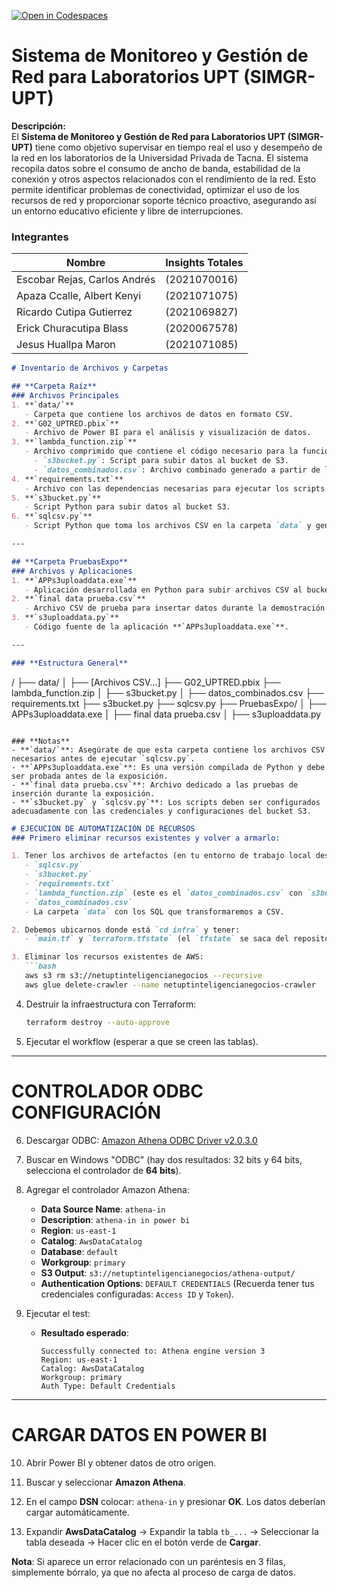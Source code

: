 [![Open in Codespaces](https://classroom.github.com/assets/launch-codespace-2972f46106e565e64193e422d61a12cf1da4916b45550586e14ef0a7c637dd04.svg)](https://classroom.github.com/open-in-codespaces?assignment_repo_id=17040174)


# Sistema de Monitoreo y Gestión de Red para Laboratorios UPT (SIMGR-UPT)

**Descripción:**  
El **Sistema de Monitoreo y Gestión de Red para Laboratorios UPT (SIMGR-UPT)** tiene como objetivo supervisar en tiempo real el uso y desempeño de la red en los laboratorios de la Universidad Privada de Tacna. El sistema recopila datos sobre el consumo de ancho de banda, estabilidad de la conexión y otros aspectos relacionados con el rendimiento de la red. Esto permite identificar problemas de conectividad, optimizar el uso de los recursos de red y proporcionar soporte técnico proactivo, asegurando así un entorno educativo eficiente y libre de interrupciones.

### Integrantes

| Nombre                             | Insights Totales |
|------------------------------------|-------------------|
| Escobar Rejas, Carlos Andrés  | (2021070016) |
| Apaza Ccalle, Albert Kenyi   | (2021071075) |
| Ricardo Cutipa Gutierrez     | (2021069827) |
| Erick Churacutipa Blass     | (2020067578) |
| Jesus Huallpa Maron          | (2021071085) |




```markdown
# Inventario de Archivos y Carpetas

## **Carpeta Raíz**
### Archivos Principales
1. **`data/`**  
   - Carpeta que contiene los archivos de datos en formato CSV.
2. **`G02_UPTRED.pbix`**  
   - Archivo de Power BI para el análisis y visualización de datos.
3. **`lambda_function.zip`**  
   - Archivo comprimido que contiene el código necesario para la función Lambda.
     - `s3bucket.py`: Script para subir datos al bucket de S3.
     - `datos_combinados.csv`: Archivo combinado generado a partir de los datos en `data`.
4. **`requirements.txt`**  
   - Archivo con las dependencias necesarias para ejecutar los scripts relacionados.
5. **`s3bucket.py`**  
   - Script Python para subir datos al bucket S3.
6. **`sqlcsv.py`**  
   - Script Python que toma los archivos CSV en la carpeta `data` y genera el archivo `datos_combinados.csv`.

---

## **Carpeta PruebasExpo**
### Archivos y Aplicaciones
1. **`APPs3uploaddata.exe`**  
   - Aplicación desarrollada en Python para subir archivos CSV al bucket S3.
2. **`final data prueba.csv`**  
   - Archivo CSV de prueba para insertar datos durante la demostración.
3. **`s3uploaddata.py`**  
   - Código fuente de la aplicación **`APPs3uploaddata.exe`**.

---

### **Estructura General**

```
/
├── data/
│   ├── [Archivos CSV...]
├── G02_UPTRED.pbix
├── lambda_function.zip
│   ├── s3bucket.py
│   ├── datos_combinados.csv
├── requirements.txt
├── s3bucket.py
├── sqlcsv.py
├── PruebasExpo/
│   ├── APPs3uploaddata.exe
│   ├── final data prueba.csv
│   ├── s3uploaddata.py
```

### **Notas**
- **`data/`**: Asegúrate de que esta carpeta contiene los archivos CSV necesarios antes de ejecutar `sqlcsv.py`.
- **`APPs3uploaddata.exe`**: Es una versión compilada de Python y debe ser probada antes de la exposición.
- **`final data prueba.csv`**: Archivo dedicado a las pruebas de inserción durante la exposición.
- **`s3bucket.py` y `sqlcsv.py`**: Los scripts deben ser configurados adecuadamente con las credenciales y configuraciones del bucket S3.
```


```markdown
# EJECUCIÓN DE AUTOMATIZACIÓN DE RECURSOS
### Primero eliminar recursos existentes y volver a armarlo:

1. Tener los archivos de artefactos (en tu entorno de trabajo local descargando el repositorio):
   - `sqlcsv.py`
   - `s3bucket.py`
   - `requirements.txt`
   - `lambda_function.zip` (este es el `datos_combinados.csv` con `s3bucket.py` generado)
   - `datos_combinados.csv`
   - La carpeta `data` con los SQL que transformaremos a CSV.

2. Debemos ubicarnos donde está `cd infra` y tener:
   - `main.tf` y `terraform.tfstate` (el `tfstate` se saca del repositorio. En tal caso, si da error, borrar manualmente desde la consola).

3. Eliminar los recursos existentes de AWS:
   ```bash
   aws s3 rm s3://netuptinteligencianegocios --recursive
   aws glue delete-crawler --name netuptinteligencianegocios-crawler
   ```

4. Destruir la infraestructura con Terraform:
   ```bash
   terraform destroy --auto-approve
   ```

5. Ejecutar el workflow (esperar a que se creen las tablas).

---

# CONTROLADOR ODBC CONFIGURACIÓN

6. Descargar ODBC: [Amazon Athena ODBC Driver v2.0.3.0](https://downloads.athena.us-east-1.amazonaws.com/drivers/ODBC/v2.0.3.0/Windows/AmazonAthenaODBC-2.0.3.0.msi)

7. Buscar en Windows "ODBC" (hay dos resultados: 32 bits y 64 bits, selecciona el controlador de **64 bits**).

8. Agregar el controlador Amazon Athena:
   - **Data Source Name**: `athena-in`
   - **Description**: `athena-in in power bi`
   - **Region**: `us-east-1`
   - **Catalog**: `AwsDataCatalog`
   - **Database**: `default`
   - **Workgroup**: `primary`
   - **S3 Output**: `s3://netuptinteligencianegocios/athena-output/`
   - **Authentication Options**: `DEFAULT CREDENTIALS` (Recuerda tener tus credenciales configuradas: `Access ID` y `Token`).

9. Ejecutar el test:
   - **Resultado esperado**:
     ```
     Successfully connected to: Athena engine version 3
     Region: us-east-1
     Catalog: AwsDataCatalog
     Workgroup: primary
     Auth Type: Default Credentials
     ```

---

# CARGAR DATOS EN POWER BI

10. Abrir Power BI y obtener datos de otro origen.

11. Buscar y seleccionar **Amazon Athena**.

12. En el campo **DSN** colocar: `athena-in` y presionar **OK**. Los datos deberían cargar automáticamente.

13. Expandir **AwsDataCatalog** → Expandir la tabla `tb_...` → Seleccionar la tabla deseada → Hacer clic en el botón verde de **Cargar**.

   **Nota**: Si aparece un error relacionado con un paréntesis en 3 filas, simplemente bórralo, ya que no afecta al proceso de carga de datos.
```

